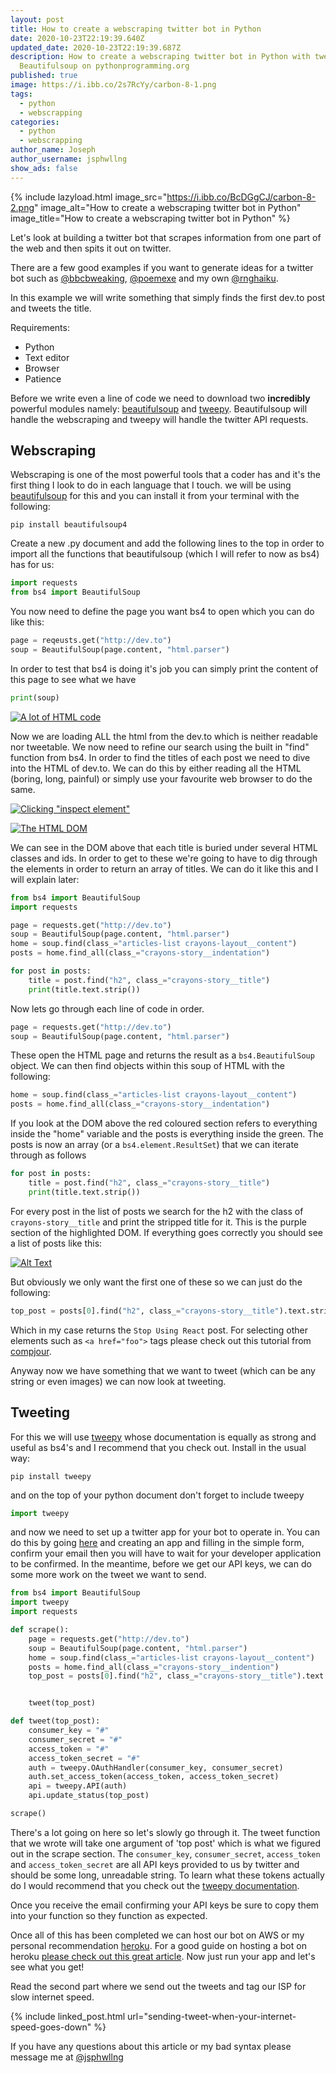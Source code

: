 ```yaml
---
layout: post
title: How to create a webscraping twitter bot in Python
date: 2020-10-23T22:19:39.640Z
updated_date: 2020-10-23T22:19:39.687Z
description: How to create a webscraping twitter bot in Python with tweety and
  Beautifulsoup on pythonprogramming.org
published: true
image: https://i.ibb.co/2s7RcYy/carbon-8-1.png
tags:
  - python
  - webscrapping
categories:
  - python
  - webscrapping
author_name: Joseph
author_username: jsphwllng
show_ads: false
---
```

{% include lazyload.html image_src="https://i.ibb.co/BcDGgCJ/carbon-8-2.png" image_alt="How to create a webscraping twitter bot in Python" image_title="How to create a webscraping twitter bot in Python" %}

Let's look at building a twitter bot that scrapes information from one part of the web and then spits it out on twitter.

There are a few good examples if you want to generate ideas for a twitter bot such as [@bbcbweaking](https://twitter.com/bbcbweaking?lang=en), [@poemexe](https://twitter.com/poem_exe) and my own [@rnghaiku](https://twitter.com/rnghaiku).

In this example we will write something that simply finds the first dev.to post and tweets the title.

Requirements:

*   Python
*   Text editor
*   Browser
*   Patience

Before we write even a line of code we need to download two **incredibly** powerful modules namely: [beautifulsoup](https://www.crummy.com/software/BeautifulSoup/bs4/doc/) and [tweepy](https://www.tweepy.org/). Beautifulsoup will handle the webscraping and tweepy will handle the twitter API requests.

## Webscraping

Webscraping is one of the most powerful tools that a coder has and it's the first thing I look to do in each language that I touch. we will be using [beautifulsoup](https://www.crummy.com/software/BeautifulSoup/bs4/doc/) for this and you can install it from your terminal with the following:

```shell
pip install beautifulsoup4
```


Create a new .py document and add the following lines to the top in order to import all the functions that beautifulsoup (which I will refer to now as bs4) has for us:

```python
import requests
from bs4 import BeautifulSoup
```

You now need to define the page you want bs4 to open which you can do like this:

```python
page = reqeusts.get("http://dev.to")
soup = BeautifulSoup(page.content, "html.parser")
```

In order to test that bs4 is doing it's job you can simply print the content of this page to see what we have

```python
print(soup)
```


[![A lot of HTML code](https://res.cloudinary.com/practicaldev/image/fetch/s--uq4nxYAo--/c_limit%2Cf_auto%2Cfl_progressive%2Cq_auto%2Cw_880/https://dev-to-uploads.s3.amazonaws.com/i/gtivzrfrotip7dkw5lqt.png)](https://res.cloudinary.com/practicaldev/image/fetch/s--uq4nxYAo--/c_limit%2Cf_auto%2Cfl_progressive%2Cq_auto%2Cw_880/https://dev-to-uploads.s3.amazonaws.com/i/gtivzrfrotip7dkw5lqt.png)

Now we are loading ALL the html from the dev.to which is neither readable nor tweetable. We now need to refine our search using the built in "find" function from bs4. In order to find the titles of each post we need to dive into the HTML of dev.to. We can do this by either reading all the HTML (boring, long, painful) or simply use your favourite web browser to do the same.

[![Clicking "inspect element"](https://res.cloudinary.com/practicaldev/image/fetch/s--_LDE-UMF--/c_limit%2Cf_auto%2Cfl_progressive%2Cq_auto%2Cw_880/https://dev-to-uploads.s3.amazonaws.com/i/7fufyveu8ibqwqpew2dy.png)](https://res.cloudinary.com/practicaldev/image/fetch/s--_LDE-UMF--/c_limit%2Cf_auto%2Cfl_progressive%2Cq_auto%2Cw_880/https://dev-to-uploads.s3.amazonaws.com/i/7fufyveu8ibqwqpew2dy.png)

[![The HTML DOM](https://res.cloudinary.com/practicaldev/image/fetch/s--QpUt-wHz--/c_limit%2Cf_auto%2Cfl_progressive%2Cq_auto%2Cw_880/https://dev-to-uploads.s3.amazonaws.com/i/e2s0lfb0w9g7lfvv6nau.jpg)](https://res.cloudinary.com/practicaldev/image/fetch/s--QpUt-wHz--/c_limit%2Cf_auto%2Cfl_progressive%2Cq_auto%2Cw_880/https://dev-to-uploads.s3.amazonaws.com/i/e2s0lfb0w9g7lfvv6nau.jpg)

We can see in the DOM above that each title is buried under several HTML classes and ids. In order to get to these we're going to have to dig through the elements in order to return an array of titles. We can do it like this and I will explain later:

```python
from bs4 import BeautifulSoup
import requests

page = requests.get("http://dev.to")
soup = BeautifulSoup(page.content, "html.parser")
home = soup.find(class_="articles-list crayons-layout__content")
posts = home.find_all(class_="crayons-story__indentation")

for post in posts:
    title = post.find("h2", class_="crayons-story__title")
    print(title.text.strip())
```


Now lets go through each line of code in order.

```python
page = requests.get("http://dev.to")
soup = BeautifulSoup(page.content, "html.parser")
```

These open the HTML page and returns the result as a `bs4.BeautifulSoup` object. We can then find objects within this soup of HTML with the following:

```python
home = soup.find(class_="articles-list crayons-layout__content")
posts = home.find_all(class_="crayons-story__indentation")
```

If you look at the DOM above the red coloured section refers to everything inside the "home" variable and the posts is everything inside the green. The posts is now an array (or a `bs4.element.ResultSet`) that we can iterate through as follows

```python
for post in posts:
    title = post.find("h2", class_="crayons-story__title")
    print(title.text.strip())
```

For every post in the list of posts we search for the h2 with the class of `crayons-story__title` and print the stripped title for it. This is the purple section of the highlighted DOM. If everything goes correctly you should see a list of posts like this:

[![Alt Text](https://res.cloudinary.com/practicaldev/image/fetch/s--CXEMe4fx--/c_limit%2Cf_auto%2Cfl_progressive%2Cq_auto%2Cw_880/https://dev-to-uploads.s3.amazonaws.com/i/e8nbaff5ky5vp767elw4.png)](https://res.cloudinary.com/practicaldev/image/fetch/s--CXEMe4fx--/c_limit%2Cf_auto%2Cfl_progressive%2Cq_auto%2Cw_880/https://dev-to-uploads.s3.amazonaws.com/i/e8nbaff5ky5vp767elw4.png)

But obviously we only want the first one of these so we can just do the following:

```python
top_post = posts[0].find("h2", class_="crayons-story__title").text.strip()
```

Which in my case returns the `Stop Using React` post. For selecting other elements such as `<a href="foo">` tags please check out this tutorial from [compjour](http://www.compjour.org/warmups/govt-text-releases/collect-lists-of-obama-press-briefings/).

Anyway now we have something that we want to tweet (which can be any string or even images) we can now look at tweeting.

## Tweeting

For this we will use [tweepy](https://www.tweepy.org/) whose documentation is equally as strong and useful as bs4's and I recommend that you check out. Install in the usual way:

```shell
pip install tweepy
```

and on the top of your python document don't forget to include tweepy

```python
import tweepy
```

and now we need to set up a twitter app for your bot to operate in. You can do this by going [here](https://developer.twitter.com/en/apps) and creating an app and filling in the simple form, confirm your email then you will have to wait for your developer application to be confirmed. In the meantime, before we get our API keys, we can do some more work on the tweet we want to send.

```python
from bs4 import BeautifulSoup
import tweepy
import requests

def scrape():
    page = requests.get("http://dev.to")
    soup = BeautifulSoup(page.content, "html.parser")
    home = soup.find(class_="articles-list crayons-layout__content")
    posts = home.find_all(class_="crayons-story__indention")
    top_post = posts[0].find("h2", class_="crayons-story__title").text.strip()


    tweet(top_post)

def tweet(top_post):
    consumer_key = "#"
    consumer_secret = "#"
    access_token = "#"
    access_token_secret = "#"
    auth = tweepy.OAuthHandler(consumer_key, consumer_secret)
    auth.set_access_token(access_token, access_token_secret)
    api = tweepy.API(auth)
    api.update_status(top_post)

scrape()
```


There's a lot going on here so let's slowly go through it. The tweet function that we wrote will take one argument of 'top post' which is what we figured out in the scrape section. The `consumer_key`, `consumer_secret`, `access_token` and `access_token_secret` are all API keys provided to us by twitter and should be some long, unreadable string. To learn what these tokens actually do I would recommend that you check out the [tweepy documentation](http://docs.tweepy.org/en/latest/api.html).

Once you receive the email confirming your API keys be sure to copy them into your function so they function as expected.

Once all of this has been completed we can host our bot on AWS or my personal recommendation [heroku](https://dashboard.heroku.com/). For a good guide on hosting a bot on heroku [please check out this great article](https://dev.to/emcain/how-to-set-up-a-twitter-bot-with-python-and-heroku-1n39). Now just run your app and let's see what you get!

Read the second part where we send out the tweets and tag our ISP for slow internet speed.

{% include linked_post.html url="sending-tweet-when-your-internet-speed-goes-down" %}

If you have any questions about this article or my bad syntax please message me at [@jsphwllng](https://twitter.com/jsphWllng)